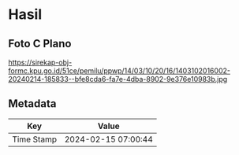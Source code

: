 # Hasil

## Foto C Plano

https://sirekap-obj-formc.kpu.go.id/51ce/pemilu/ppwp/14/03/10/20/16/1403102016002-20240214-185833--bfe8cda6-fa7e-4dba-8902-9e376e10983b.jpg


## Metadata

| Key        | Value               |
| ---------- | ------------------- |
| Time Stamp | 2024-02-15 07:00:44 |



